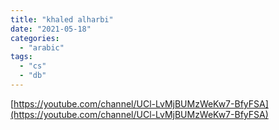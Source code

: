 ```yaml
---
title: "khaled alharbi"
date: "2021-05-18"
categories: 
  - "arabic"
tags: 
  - "cs"
  - "db"
---
```


[https://youtube.com/channel/UCl-LvMjBUMzWeKw7-BfyFSA](https://youtube.com/channel/UCl-LvMjBUMzWeKw7-BfyFSA)
